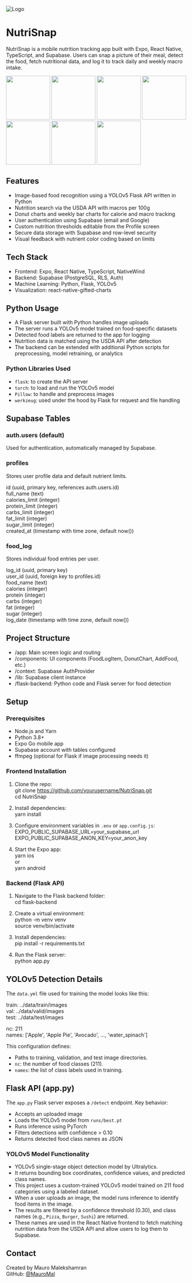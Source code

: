 ![Logo](/assets/images/NutriSnapLogo-2.png)
# NutriSnap

NutriSnap is a mobile nutrition tracking app built with Expo, React Native, TypeScript, and Supabase. Users can snap a picture of their meal, detect the food, fetch nutritional data, and log it to track daily and weekly macro intake.

<p>
  <img src="/assets/images/Welcome.jpeg" width="120"/>
  <img src="/assets/images/SearchView.jpeg" width="120"/>
  <img src="/assets/images/CameraScreen.jpeg" width="120"/>
  <img src="/assets/images/ImageView.jpeg" width="120"/>
  <img src="/assets/images/PastaDetected.jpeg" width="120"/>
  <img src="/assets/images/CookiesDetected.jpeg" width="120"/>
  <img src="/assets/images/FoodLog.jpeg" width="120"/>
</p>

## Features

- Image-based food recognition using a YOLOv5 Flask API written in Python  
- Nutrition search via the USDA API with macros per 100g  
- Donut charts and weekly bar charts for calorie and macro tracking  
- User authentication using Supabase (email and Google)  
- Custom nutrition thresholds editable from the Profile screen  
- Secure data storage with Supabase and row-level security  
- Visual feedback with nutrient color coding based on limits  

## Tech Stack

- Frontend: Expo, React Native, TypeScript, NativeWind  
- Backend: Supabase (PostgreSQL, RLS, Auth)  
- Machine Learning: Python, Flask, YOLOv5  
- Visualization: react-native-gifted-charts  

## Python Usage

- A Flask server built with Python handles image uploads  
- The server runs a YOLOv5 model trained on food-specific datasets  
- Detected food labels are returned to the app for logging  
- Nutrition data is matched using the USDA API after detection  
- The backend can be extended with additional Python scripts for preprocessing, model retraining, or analytics  

### Python Libraries Used

- `flask`: to create the API server  
- `torch`: to load and run the YOLOv5 model  
- `Pillow`: to handle and preprocess images  
- `werkzeug`: used under the hood by Flask for request and file handling  

## Supabase Tables

### auth.users (default)
Used for authentication, automatically managed by Supabase.

### profiles
Stores user profile data and default nutrient limits.

id (uuid, primary key, references auth.users.id)  
full_name (text)  
calories_limit (integer)  
protein_limit (integer)  
carbs_limit (integer)  
fat_limit (integer)  
sugar_limit (integer)  
created_at (timestamp with time zone, default now())  

### food_log
Stores individual food entries per user.

log_id (uuid, primary key)  
user_id (uuid, foreign key to profiles.id)  
food_name (text)  
calories (integer)  
protein (integer)  
carbs (integer)  
fat (integer)  
sugar (integer)  
log_date (timestamp with time zone, default now())  

## Project Structure

- /app: Main screen logic and routing  
- /components: UI components (FoodLogItem, DonutChart, AddFood, etc.)  
- /context: Supabase AuthProvider  
- /lib: Supabase client instance  
- /flask-backend: Python code and Flask server for food detection 

## Setup

### Prerequisites

- Node.js and Yarn  
- Python 3.8+  
- Expo Go mobile app  
- Supabase account with tables configured  
- ffmpeg (optional for Flask if image processing needs it)  

### Frontend Installation

1. Clone the repo:  
   git clone https://github.com/yourusername/NutriSnap.git  
   cd NutriSnap  

2. Install dependencies:  
   yarn install  

3. Configure environment variables in `.env` or `app.config.js`:  
   EXPO_PUBLIC_SUPABASE_URL=your_supabase_url  
   EXPO_PUBLIC_SUPABASE_ANON_KEY=your_anon_key  

4. Start the Expo app:  
   yarn ios  
   or  
   yarn android  

### Backend (Flask API)

1. Navigate to the Flask backend folder:  
   cd flask-backend  

2. Create a virtual environment:  
   python -m venv venv  
   source venv/bin/activate  

3. Install dependencies:  
   pip install -r requirements.txt  

4. Run the Flask server:  
   python app.py  

## YOLOv5 Detection Details

The `data.yml` file used for training the model looks like this:

train: ../data/train/images  
val: ../data/valid/images  
test: ../data/test/images  

nc: 211  
names: ['Apple', 'Apple Pie', 'Avocado', ..., 'water_spinach']  

This configuration defines:
- Paths to training, validation, and test image directories.
- `nc`: the number of food classes (211).
- `names`: the list of class labels used in training.

## Flask API (app.py)

The `app.py` Flask server exposes a `/detect` endpoint. Key behavior:

- Accepts an uploaded image
- Loads the YOLOv5 model from `runs/best.pt`
- Runs inference using PyTorch
- Filters detections with confidence > 0.10
- Returns detected food class names as JSON

### YOLOv5 Model Functionality

- YOLOv5 single-stage object detection model by Ultralytics.
- It returns bounding box coordinates, confidence values, and predicted class names.
- This project uses a custom-trained YOLOv5 model trained on 211 food categories using a labeled dataset.
- When a user uploads an image, the model runs inference to identify food items in the image.
- The results are filtered by a confidence threshold (0.30), and class names (e.g., `Pizza`, `Burger`, `Sushi`) are returned.
- These names are used in the React Native frontend to fetch matching nutrition data from the USDA API and allow users to log them to Supabase.

## Contact

Created by Mauro Malekshamran  
GitHub: [@MauroMal](https://github.com/MauroMal) 